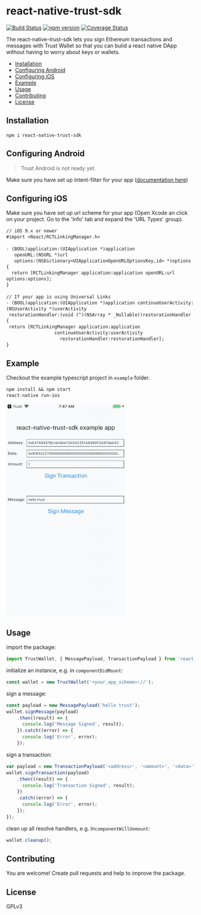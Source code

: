 # react-native-trust-sdk

[![Build Status](https://travis-ci.org/TrustWallet/react-native-trust-sdk.svg?branch=master)](https://travis-ci.org/TrustWallet/react-native-trust-sdk)
[![npm version](https://badge.fury.io/js/react-native-trust-sdk.svg)](https://badge.fury.io/js/react-native-trust-sdk)
[![Coverage Status](https://coveralls.io/repos/github/TrustWallet/react-native-trust-sdk/badge.svg?branch=master)](https://coveralls.io/github/TrustWallet/react-native-trust-sdk?branch=master)

The react-native-trust-sdk lets you sign Ethereum transactions and messages with Trust Wallet so that you can bulid a react native DApp without having to worry about keys or wallets.

* [Installation](#installation)
* [Configuring Android](#configuring-android)
* [Configuring iOS](#configuring-ios)
* [Example](#example)
* [Usage](#usage)
* [Contributing](#contributing)
* [License](#license)

## Installation

```shell
npm i react-native-trust-sdk
```

## Configuring Android

> Trust Android is not ready yet.

Make sure you have set up intent-filter for your app ([documentation here](https://developer.android.com/training/app-links/deep-linking#adding-filters))

## Configuring iOS

Make sure you have set up url scheme for your app (Open Xcode an click on your project. Go to the 'Info' tab and expand the 'URL Types' group).

```objc
// iOS 9.x or newer
#import <React/RCTLinkingManager.h>

- (BOOL)application:(UIApplication *)application
   openURL:(NSURL *)url
   options:(NSDictionary<UIApplicationOpenURLOptionsKey,id> *)options
{
  return [RCTLinkingManager application:application openURL:url options:options];
}

// If your app is using Universal Links
- (BOOL)application:(UIApplication *)application continueUserActivity:(NSUserActivity *)userActivity
 restorationHandler:(void (^)(NSArray * _Nullable))restorationHandler
{
 return [RCTLinkingManager application:application
                  continueUserActivity:userActivity
                    restorationHandler:restorationHandler];
}
```

## Example

Checkout the example typescript project in `example` folder.

```shell
npm install && npm start
react-native run-ios
```

![demo gif](doc/demo.gif)

## Usage

import the package:

```typescript
import TrustWallet, { MessagePayload, TransactionPayload } from 'react-native-trust-sdk';
```

initialize an instance, e.g. in `componentDidMount`:

```typescript
const wallet = new TrustWallet('<your_app_scheme>://');
```

sign a message:

```typescript
const payload = new MessagePayload('hello trust');
wallet.signMessage(payload)
    .then((result) => {
      console.log('Message Signed', result);
    }).catch((error) => {
      console.log('Error', error);
    });
```

sign a transaction:

```typescript
var payload = new TransactionPayload('<address>', '<amount>', '<data>');
wallet.signTransaction(payload)
    .then((result) => {
      console.log('Transaction Signed', result);
    })
    .catch((error) => {
      console.log('Error', error);
    });
});
```

clean up all resolve handlers, e.g. in`componentWillUnmount`:

```typescript
wallet.cleanup();
```

## Contributing

You are welcome! Create pull requests and help to improve the package.

## License

GPLv3
